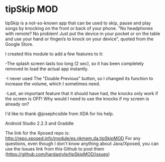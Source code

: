 # tipSkip MOD
tipSkip is a not-so-known app that can be used to skip, pause and play songs by knocking on the front or back of your phone.
"No headphones with remote? No problem! Just put the device in your pocket or on the table and use your hand or finger/s to knock on your device", quoted from the Google Store.

I created this module to add a few features to it:

-The splash screen lasts too long (2 sec), so it has been completely removed to load the actual app instantly.

-I never used The "Double Previous" button, so I changed its function to increase the volume, which I sometimes need.

-Last, an important feature that it should have had, the knocks only work if the screen is OFF! Why would I need to use the knocks if my screen is already on?

I'd like to thank @josephcsible from XDA for his help.

Android Studio 2.2.3 and Graddle

The link for the Xposed repo is: http://repo.xposed.info/module/es.nkmem.da.tipSkipMOD
For any questions, even though I don't know anything about Java/Xposed, you can use the Issues link from this Github to post them (https://github.com/hardastyle/tipSkipMOD/issues)
